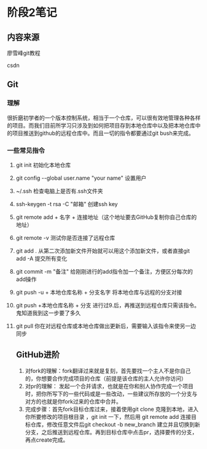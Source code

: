 # 阶段2笔记

## 内容来源

廖雪峰git教程

csdn

## Git

### 理解

很折磨初学者的一个版本控制系统，相当于一个仓库，可以很有效地管理各种各样的项目。而我们目前所学习只涉及到如何把项目存到本地仓库中以及把本地仓库中的项目推送到github的远程仓库中。而且一切的指令都要通过git bush来完成。

### 一些常见指令

1. git init 初始化本地仓库

2. git config --global user.name "your name"  设置用户

3. ~/.ssh 检查电脑上是否有.ssh文件夹

4. ssh-keygen -t rsa -C "邮箱"  创建ssh key

5. git remote add + 名字 + 连接地址（这个地址要去GitHub复制你自己仓库的地址）

6. git remote -v 测试你是否连接了远程仓库

7. git add . 从第二次添加新文件开始就可以用这个添加新文件，或者直接git add -A 提交所有变化 

8. git commit -m "备注" 给刚刚进行的add指令加一个备注，方便区分每次的add操作

9. git push -u + 本地仓库名称 + 分支名字    将本地仓库与远程的分支对接

10. git push +本地仓库名称 + 分支    进行过9.后，再推送到远程仓库只需该指令。鬼知道我到这一步要了多久

11. git pull 你在对远程仓库或本地仓库做出更新后，需要输入该指令来使另一边同步

    ## GitHub进阶

    1. 对fork的理解：fork翻译过来就是复刻，首先要找一个主人不是你自己的，你想要合作完成项目的仓库（前提是该仓库的主人允许你访问）
    2. 对pr的理解： 发起一个合并请求，也就是在你和别人协作完成一个项目时，把你所写下的一些代码或是一些改动，一些建议所存放的一个分支与对方的也就是你fork过来的仓库中合并。
    3. 完成步骤：首先fork目标仓库过来，接着使用git clone 克隆到本地，进入你所要修改的项目根目录 ，git init 一下，然后用 git remote add 连接目标仓库，修改任意文件后git checkout -b new_branch 建立并且切换到新分支，之后推送到远程仓库。再到目标仓库中点击pr，选择要传的分支，再点create完成。

    ​     

